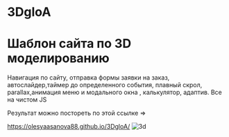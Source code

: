 # 3DgloA

<h1>Шаблон сайта по 3D моделированию</h1>
<p>Навигация по сайту, отправка формы заявки на заказ, автослайдер,таймер до определенного события, плавный скрол, parallax,анимация меню и модального окна , калькулятор, адаптив. Все на чистом JS</p>
<p>Результат можно постореть по этой ссылке =></p>
<a href="https://olesyaasanova88.github.io/3DgloA/">https://olesyaasanova88.github.io/3DgloA/</a>

  <img src="https://encrypted-tbn0.gstatic.com/images?q=tbn:ANd9GcTMNVe207F-EIrTnHRbx6d8GTOvnxnctZ9xMg&usqp=CAU" alt="3d" />


